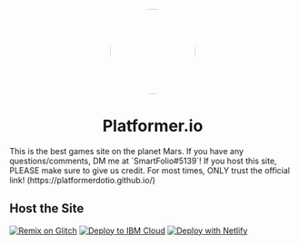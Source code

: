 <p align="center">
<kbd>
<img style="border-radius:50%" height="150px" src="https://img.genial.ly/6376f7d5e7bb19001319e686/17dd15a5-ae23-4f59-af79-e503f8f94e09.png">
</kbd>
<h1 align = "center" >Platformer.io</h1>
This is the best games site on the planet Mars. If you have any questions/comments, DM me at `SmartFolio#5139`! If you host this site, PLEASE make sure to give us credit. For most times, ONLY trust the official link! (https://platformerdotio.github.io/)

## Host the Site
[![Remix on Glitch](https://binbashbanana.github.io/deploy-buttons/buttons/remade/glitch.svg)](https://glitch.com/edit/#!/import/githubplatformerdotio/platformerdotio.github.io)
[![Deploy to IBM Cloud](https://binbashbanana.github.io/deploy-buttons/buttons/remade/ibmcloud.svg)](https://cloud.ibm.com/devops/setup/deploy?repository=https://github.com/platformerdotio/platformerdotio.github.io)
[![Deploy with Netlify](https://binbashbanana.github.io/deploy-buttons/buttons/remade/netlify.svg)](https://app.netlify.com/start/deploy?repository=https://github.com/platformerdotio/platformerdotio.github.io)
